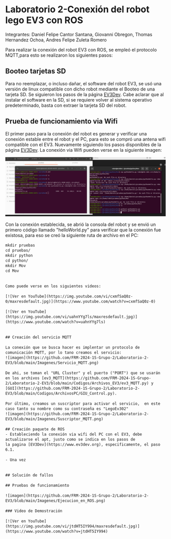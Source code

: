 # Laboratorio 2-Conexión del robot lego EV3 con ROS

Integrantes: Daniel Felipe Cantor Santana, Giovanni Obregon, Thomas Hernandez Ochoa, Andres Felipe Zuleta Romero

Para realizar la conexión del robot EV3 con ROS, se empleó el protocolo MQTT,para esto se realizaron los siguientes pasos:

## Booteo tarjetas SD
Para no reemplazar, o incluso dañar, el software del robot EV3, se usó una versión de linux compatible con dicho robot mediante el Booteo de una tarjeta SD. Se siguieron los pasos de la página [EV3Dev](https://www.ev3dev.org). Cabe aclarar que al instalar el software en la SD, si se requiere volver al sistema operativo predeterminado, basta con extraer la tarjeta SD del robot.

## Prueba de funcionamiento via Wifi
El primer paso para la conexión del robot es generar y verificar una conexión estable entre el robot y el PC, para esto se compró una antena wifi compatible con el EV3. Nuevamente siguiendo los pasos  disponibles de la página [EV3Dev](https://www.ev3dev.org). La conexión via Wifi pueden verse en la siguiente imagen:


![imagen](https://github.com/FRM-2024-1S-Grupo-2/Laboratorio-2-EV3/blob/main/Imagenes/Prueba_Wifi.jpg)


Con la conexión establecida, se abrió la consola del robot y se envió un primero código llamado "helloWorld.py" para verificar que la conexión fue existosa, para eso se creó la siguiente ruta de archivo en el PC:

```cd ~
mkdir pruebas
cd pruebas/
mkdir python
cd python/
mkdir Mov
cd Mov


Como puede verse en los siguientes videos:

[![Ver en YouTube](https://img.youtube.com/vi/cxmfSaQ0z-0/maxresdefault.jpg)](https://www.youtube.com/watch?v=cxmfSaQ0z-0)

[![Ver en YouTube](https://img.youtube.com/vi/uahnYYg7ls/maxresdefault.jpg)](https://www.youtube.com/watch?v=uahnYYg7ls)


## Creación del servicio MQTT

La conexión que se busca hacer es implentar un protocolo de comunicación MQTT, por lo tano creamos el servicio:
![imagen](https://github.com/FRM-2024-1S-Grupo-2/Laboratorio-2-EV3/blob/main/Imagenes/Servicio_MQTT.png)

De ahi, se toman el "URL Cluster" y el puerto ("PORT") que se usarán en los archivos [ev3_MQTT](https://github.com/FRM-2024-1S-Grupo-2/Laboratorio-2-EV3/blob/main/Codigos/Archivos_EV3/ev3_MQTT.py) y [GUI](https://github.com/FRM-2024-1S-Grupo-2/Laboratorio-2-EV3/blob/main/Codigos/ArchivosPC/GIU_Control.py).

Por último, creamos un suscriptor para activar el servicio,  en este caso tanto su nombre como su contraseña es "LegoEv302"
![imagen](https://github.com/FRM-2024-1S-Grupo-2/Laboratorio-2-EV3/blob/main/Imagenes/Suscriptor_MQTT.png)

## Creación paquete de ROS
- Estableciendo la conexión via wifi del PC con el EV3, debe actualizarse el apt, justo como se indica en los pasos de 
la pagina [EV3Dev](https://www.ev3dev.org), especificamente, el paso 6.1.

- Una vez 


## Solución de fallos

## Pruebas de funcionamiento

![imagen](https://github.com/FRM-2024-1S-Grupo-2/Laboratorio-2-EV3/blob/main/Imagenes/Ejecucion_en_ROS.png)

### Video de Demostración

[![Ver en YouTube](https://img.youtube.com/vi/jtdHT5IY994/maxresdefault.jpg)](https://www.youtube.com/watch?v=jtdHT5IY994)


